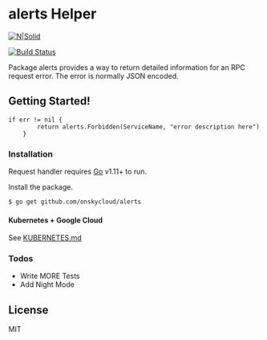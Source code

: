# alerts Helper

[![N|Solid](https://cldup.com/dTxpPi9lDf.thumb.png)](https://github.com/onskycloud/alerts)

[![Build Status](https://travis-ci.org/joemccann/dillinger.svg?branch=master)](https://github.com/onskycloud/alerts)

Package alerts provides a way to return detailed information for an RPC request error. The error is normally JSON encoded.
## Getting Started!

```
if err != nil {
		return alerts.Forbidden(ServiceName, "error description here")
	}
```


### Installation

Request handler requires [Go](https://golang.org/) v1.11+ to run.

Install the package.

```sh
$ go get github.com/onskycloud/alerts
```

#### Kubernetes + Google Cloud

See [KUBERNETES.md](https://github.com/joemccann/dillinger/blob/master/KUBERNETES.md)


### Todos

 - Write MORE Tests
 - Add Night Mode

License
----

MIT